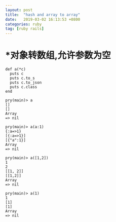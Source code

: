 ```yaml
---
layout: post
title:  "hash and array to array"
date:   2019-03-02 16:13:53 +0800
categories: ruby
tag: [ruby rails]
---
```


# *对象转数组,允许参数为空

	def a(*c)
	  puts c
	  puts c.to_s
	  puts c.to_json
	  puts c.class
	end

	pry(main)> a
	[]
	[]
	Array
	=> nil

	pry(main)> a(a:1)
	{:a=>1}
	[{:a=>1}]
	[{"a":1}]
	Array
	=> nil

	pry(main)> a([1,2])
	1
	2
	[[1, 2]]
	[[1,2]]
	Array
	=> nil

	pry(main)> a(1)
	1
	[1]
	[1]
	Array
	=> nil
	